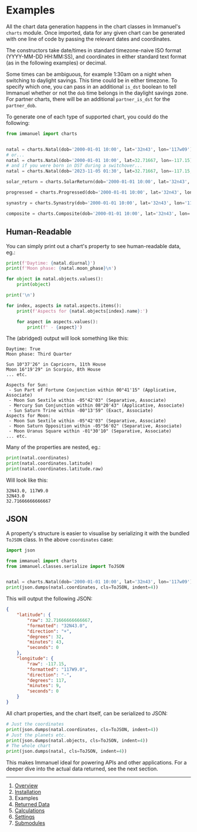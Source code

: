 # Examples

All the chart data generation happens in the chart classes in Immanuel's `charts` module. Once imported, data for any given chart can be generated with one line of code by passing the relevant dates and coordinates.

The constructors take date/times in standard timezone-naive ISO format (YYYY-MM-DD HH:MM:SS), and coordinates in either standard text format (as in the following examples) or decimal.

Some times can be ambiguous, for example 1:30am on a night when switching to daylight savings. This time could be in either timezone. To specify which one, you can pass in an additional `is_dst` boolean to tell Immanuel whether or not the `dob` time belongs in the daylight savings zone. For partner charts, there will be an additional `partner_is_dst` for the `partner_dob`.

To generate one of each type of supported chart, you could do the following:

```python
from immanuel import charts


natal = charts.Natal(dob='2000-01-01 10:00', lat='32n43', lon='117w09')
# or...
natal = charts.Natal(dob='2000-01-01 10:00', lat=32.71667, lon=-117.15)
# and if you were born in DST during a switchover...
natal = charts.Natal(dob='2023-11-05 01:30', lat=32.71667, lon=-117.15, is_dst=True)

solar_return = charts.SolarReturn(dob='2000-01-01 10:00', lat='32n43', lon='117w09', year=2025)

progressed = charts.Progressed(dob='2000-01-01 10:00', lat='32n43', lon='117w09', pdt='2025-06-20 17:00')

synastry = charts.Synastry(dob='2000-01-01 10:00', lat='32n43', lon='117w09', partner_dob='2001-02-03 15:45', partner_lat='38n35', partner_lon='121w30')

composite = charts.Composite(dob='2000-01-01 10:00', lat='32n43', lon='117w09', partner_dob='2001-02-03 15:45', partner_lat='38n35', partner_lon='121w30')
```

## Human-Readable

You can simply print out a chart's property to see human-readable data, eg.:

```python
print(f'Daytime: {natal.diurnal}')
print(f'Moon phase: {natal.moon_phase}\n')

for object in natal.objects.values():
    print(object)

print('\n')

for index, aspects in natal.aspects.items():
    print(f'Aspects for {natal.objects[index].name}:')

    for aspect in aspects.values():
        print(f' - {aspect}')
```

The (abridged) output will look something like this:

```
Daytime: True
Moon phase: Third Quarter

Sun 10°37'26" in Capricorn, 11th House
Moon 16°19'29" in Scorpio, 8th House
... etc.

Aspects for Sun:
 - Sun Part of Fortune Conjunction within 00°41'15" (Applicative, Associate)
 - Moon Sun Sextile within -05°42'03" (Separative, Associate)
 - Mercury Sun Conjunction within 08°20'43" (Applicative, Associate)
 - Sun Saturn Trine within -00°13'59" (Exact, Associate)
Aspects for Moon:
 - Moon Sun Sextile within -05°42'03" (Separative, Associate)
 - Moon Saturn Opposition within -05°56'02" (Separative, Associate)
 - Moon Uranus Square within -01°30'10" (Separative, Associate)
... etc.
```

Many of the properties are nested, eg.:

```python
print(natal.coordinates)
print(natal.coordinates.latitude)
print(natal.coordinates.latitude.raw)
```

Will look like this:

```
32N43.0, 117W9.0
32N43.0
32.71666666666667
```

## JSON

A property's structure is easier to visualise by serializing it with the bundled `ToJSON` class. In the above `coordinates` case:

```python
import json

from immanuel import charts
from immanuel.classes.serialize import ToJSON


natal = charts.Natal(dob='2000-01-01 10:00', lat='32n43', lon='117w09')
print(json.dumps(natal.coordinates, cls=ToJSON, indent=4))
```

This will output the following JSON:

```json
{
    "latitude": {
        "raw": 32.71666666666667,
        "formatted": "32N43.0",
        "direction": "+",
        "degrees": 32,
        "minutes": 43,
        "seconds": 0
    },
    "longitude": {
        "raw": -117.15,
        "formatted": "117W9.0",
        "direction": "-",
        "degrees": 117,
        "minutes": 9,
        "seconds": 0
    }
}
```

All chart properties, and the chart itself, can be serialized to JSON:

```python
# Just the coordinates
print(json.dumps(natal.coordinates, cls=ToJSON, indent=4))
# Just the planets etc.
print(json.dumps(natal.objects, cls=ToJSON, indent=4))
# The whole chart
print(json.dumps(natal, cls=ToJSON, indent=4))
```

This makes Immanuel ideal for powering APIs and other applications. For a deeper dive into the actual data returned, see the next section.

---

1. [Overview](1-overview.md)
2. [Installation](2-installation.md)
3. Examples
4. [Returned Data](4-data.md)
5. [Calculations](5-calculations.md)
6. [Settings](6-settings.md)
7. [Submodules](7-submodules.md)
